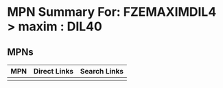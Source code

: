 



# MPN Summary For: FZEMAXIMDIL4 > maxim : DIL40

## MPNs
  

|MPN|Direct Links|Search Links|
| :--- | :--- | :--- |
||||
